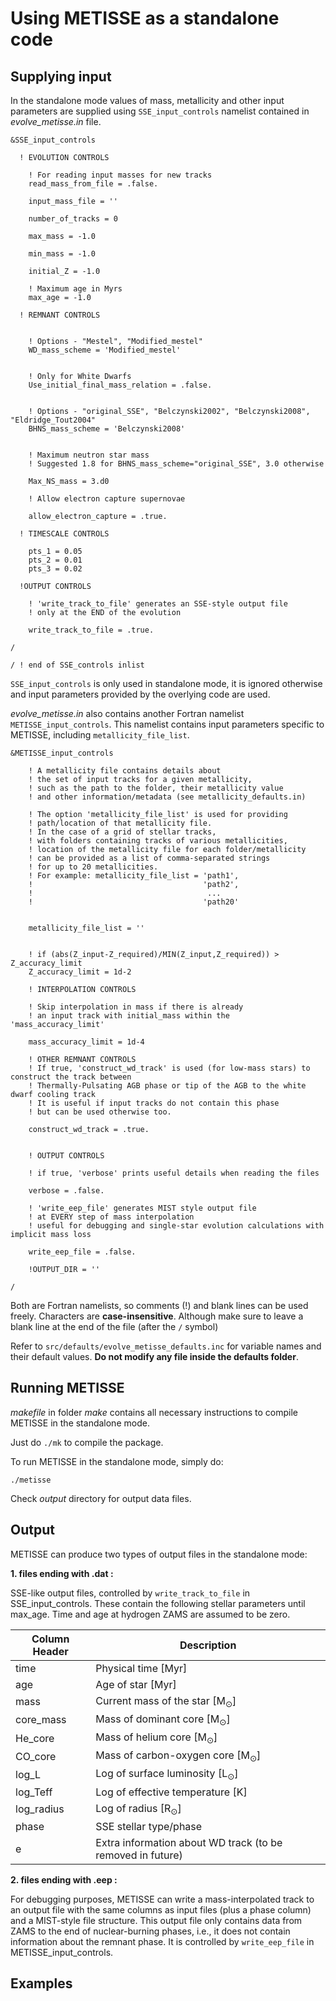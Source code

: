 # Using METISSE as a standalone code 

## Supplying input 

In the standalone mode values of mass, metallicity and other input parameters
are supplied using `SSE_input_controls` namelist contained in *evolve_metisse.in* file. 

```
&SSE_input_controls

  ! EVOLUTION CONTROLS
   
    ! For reading input masses for new tracks
    read_mass_from_file = .false.      

    input_mass_file = ''

    number_of_tracks = 0

    max_mass = -1.0

    min_mass = -1.0
    
    initial_Z = -1.0

    ! Maximum age in Myrs
    max_age = -1.0   

  ! REMNANT CONTROLS


    ! Options - "Mestel", "Modified_mestel"
    WD_mass_scheme = 'Modified_mestel'

    
    ! Only for White Dwarfs
    Use_initial_final_mass_relation = .false.       


    ! Options - "original_SSE", "Belczynski2002", "Belczynski2008", "Eldridge_Tout2004"
    BHNS_mass_scheme = 'Belczynski2008'

    
    ! Maximum neutron star mass 
    ! Suggested 1.8 for BHNS_mass_scheme="original_SSE", 3.0 otherwise

    Max_NS_mass = 3.d0
   
    ! Allow electron capture supernovae

    allow_electron_capture = .true.       
    
  ! TIMESCALE CONTROLS

    pts_1 = 0.05
    pts_2 = 0.01
    pts_3 = 0.02

  !OUTPUT CONTROLS

    ! 'write_track_to_file' generates an SSE-style output file 
    ! only at the END of the evolution

    write_track_to_file = .true.

/

/ ! end of SSE_controls inlist

```

`SSE_input_controls` is only used in standalone mode, it is ignored otherwise and input parameters provided by the overlying code are used.  

*evolve_metisse.in* also contains another Fortran namelist `METISSE_input_controls`. This namelist contains input parameters specific to METISSE, including `metallicity_file_list`.


```
&METISSE_input_controls

    ! A metallicity file contains details about 
    ! the set of input tracks for a given metallicity,
    ! such as the path to the folder, their metallicity value
    ! and other information/metadata (see metallicity_defaults.in)

    ! The option 'metallicity_file_list' is used for providing 
    ! path/location of that metallicity file.
    ! In the case of a grid of stellar tracks,
    ! with folders containing tracks of various metallicities,
    ! location of the metallicity file for each folder/metallicity
    ! can be provided as a list of comma-separated strings 
    ! for up to 20 metallicities.
    ! For example: metallicity_file_list = 'path1',
    !                                      'path2',
    !                                       ...
    !                                      'path20'

    
    metallicity_file_list = ''


    ! if (abs(Z_input-Z_required)/MIN(Z_input,Z_required)) > Z_accuracy_limit
    Z_accuracy_limit = 1d-2

    ! INTERPOLATION CONTROLS

    ! Skip interpolation in mass if there is already
    ! an input track with initial_mass within the 'mass_accuracy_limit'

    mass_accuracy_limit = 1d-4

    ! OTHER REMNANT CONTROLS
    ! If true, 'construct_wd_track' is used (for low-mass stars) to construct the track between 
    ! Thermally-Pulsating AGB phase or tip of the AGB to the white dwarf cooling track
    ! It is useful if input tracks do not contain this phase
    ! but can be used otherwise too.

    construct_wd_track = .true.

    
    ! OUTPUT CONTROLS

    ! if true, 'verbose' prints useful details when reading the files

    verbose = .false. 

    ! 'write_eep_file' generates MIST style output file 
    ! at EVERY step of mass interpolation
    ! useful for debugging and single-star evolution calculations with implicit mass loss

    write_eep_file = .false.    

    !OUTPUT_DIR = ''

/

```

Both are Fortran namelists, so comments (!) and blank lines can be used freely. Characters are **case-insensitive**. Although make sure to leave a blank line at the end of the file (after the `/` symbol)

Refer to `src/defaults/evolve_metisse_defaults.inc` for variable names and their default values. **Do not modify any file inside the defaults folder**.

## Running METISSE 

*makefile* in folder *make* contains all necessary instructions to compile METISSE in the standalone mode. 

Just do `./mk` to compile the package.

To run METISSE in the standalone mode, simply do:

`./metisse`

<!-- METISSE will evolve a 1 M$_\odot$ star, of input metallicity upto 10 Gyr for you. :blush: -->

Check *output* directory for output data files.

## Output 

METISSE can produce two types of output files in the standalone mode:

**1. files ending with .dat :**

SSE-like output files, controlled by `write_track_to_file` in SSE_input_controls.
These contain the following stellar parameters until max_age. Time and age at hydrogen ZAMS are assumed to be zero.

| Column Header | Description |
|-----------------|-----------------|
| time | Physical time [Myr] |
| age | Age of star [Myr] |
| mass | Current mass of the star [M$_\odot$] |
| core_mass | Mass of dominant core [M$_\odot$] |
| He_core | Mass of helium core [M$_\odot$] |
| CO_core | Mass of carbon-oxygen core [M$_\odot$] |
| log_L | Log of surface luminosity [L$_\odot$] |
| log_Teff | Log of effective temperature [K] |
| log_radius | Log of radius [R$_\odot$] |
| phase | SSE stellar type/phase |
| e | Extra information about WD track (to be removed in future) |



**2. files ending with .eep :**

For debugging purposes, METISSE can write a mass-interpolated track to an output file with the same columns as input files (plus a phase column) and a MIST-style file structure. 
This output file only contains data from ZAMS to the end of nuclear-burning phases, i.e., it does not contain information about the remnant phase. 
It is controlled by `write_eep_file` in METISSE_input_controls.


## Examples


